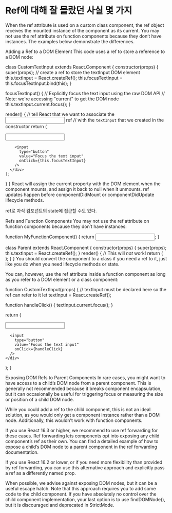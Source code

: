 # Ref에 대해 잘 몰랐던 사실 몇 가지

When the ref attribute is used on a custom class component, the ref object receives the mounted instance of the component as its current.
You may not use the ref attribute on function components because they don’t have instances.
The examples below demonstrate the differences.

Adding a Ref to a DOM Element
This code uses a ref to store a reference to a DOM node:

class CustomTextInput extends React.Component {
  constructor(props) {
    super(props);
    // create a ref to store the textInput DOM element
    this.textInput = React.createRef();
    this.focusTextInput = this.focusTextInput.bind(this);
  }

  focusTextInput() {
    // Explicitly focus the text input using the raw DOM API
    // Note: we're accessing "current" to get the DOM node
    this.textInput.current.focus();
  }

  render() {
    // tell React that we want to associate the <input> ref
    // with the `textInput` that we created in the constructor
    return (
      <div>
        <input
          type="text"
          ref={this.textInput} />

        <input
          type="button"
          value="Focus the text input"
          onClick={this.focusTextInput}
        />
      </div>
    );
  }
}
React will assign the current property with the DOM element when the component mounts, and assign it back to null when it unmounts. ref updates happen before componentDidMount or componentDidUpdate lifecycle methods.

ref로 자식 컴포넌트의 state에 접근할 수도 있다.

Refs and Function Components
You may not use the ref attribute on function components because they don’t have instances:

function MyFunctionComponent() {
  return <input />;
}

class Parent extends React.Component {
  constructor(props) {
    super(props);
    this.textInput = React.createRef();
  }
  render() {
    // This will *not* work!
    return (
      <MyFunctionComponent ref={this.textInput} />
    );
  }
}
You should convert the component to a class if you need a ref to it, just like you do when you need lifecycle methods or state.

You can, however, use the ref attribute inside a function component as long as you refer to a DOM element or a class component:

function CustomTextInput(props) {
  // textInput must be declared here so the ref can refer to it
  let textInput = React.createRef();

  function handleClick() {
    textInput.current.focus();
  }

  return (
    <div>
      <input
        type="text"
        ref={textInput} />

      <input
        type="button"
        value="Focus the text input"
        onClick={handleClick}
      />
    </div>
  );
}

Exposing DOM Refs to Parent Components
In rare cases, you might want to have access to a child’s DOM node from a parent component. This is generally not recommended because it breaks component encapsulation, but it can occasionally be useful for triggering focus or measuring the size or position of a child DOM node.

While you could add a ref to the child component, this is not an ideal solution, as you would only get a component instance rather than a DOM node. Additionally, this wouldn’t work with function components.

If you use React 16.3 or higher, we recommend to use ref forwarding for these cases. Ref forwarding lets components opt into exposing any child component’s ref as their own. You can find a detailed example of how to expose a child’s DOM node to a parent component in the ref forwarding documentation.

If you use React 16.2 or lower, or if you need more flexibility than provided by ref forwarding, you can use this alternative approach and explicitly pass a ref as a differently named prop.

When possible, we advise against exposing DOM nodes, but it can be a useful escape hatch. Note that this approach requires you to add some code to the child component. If you have absolutely no control over the child component implementation, your last option is to use findDOMNode(), but it is discouraged and deprecated in StrictMode.
